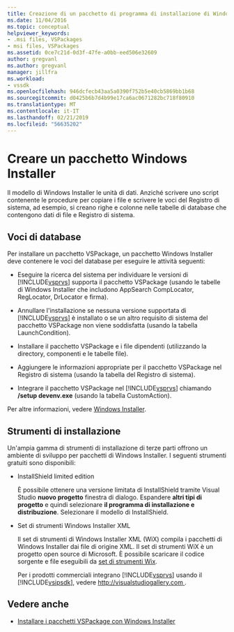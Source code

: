 ```yaml
---
title: Creazione di un pacchetto di programma di installazione di Windows | Microsoft Docs
ms.date: 11/04/2016
ms.topic: conceptual
helpviewer_keywords:
- .msi files, VSPackages
- msi files, VSPackages
ms.assetid: 0ce7c21d-0d3f-47fe-a0bb-eed506e32609
author: gregvanl
ms.author: gregvanl
manager: jillfra
ms.workload:
- vssdk
ms.openlocfilehash: 946dcfecb43aa5a0390f752b5e40cb5869bb1b68
ms.sourcegitcommit: d0425b6b7d4b99e17ca6ac0671282bc718f80910
ms.translationtype: MT
ms.contentlocale: it-IT
ms.lasthandoff: 02/21/2019
ms.locfileid: "56635202"
---
```

# <a name="author-a-windows-installer-package"></a>Creare un pacchetto Windows Installer
Il modello di Windows Installer le unità di dati. Anziché scrivere uno script contenente le procedure per copiare i file e scrivere le voci del Registro di sistema, ad esempio, si creano righe e colonne nelle tabelle di database che contengono dati di file e Registro di sistema.

## <a name="database-entries"></a>Voci di database
Per installare un pacchetto VSPackage, un pacchetto Windows Installer deve contenere le voci del database per eseguire le attività seguenti:

- Eseguire la ricerca del sistema per individuare le versioni di [!INCLUDE[vsprvs](../../code-quality/includes/vsprvs_md.md)] supporta il pacchetto VSPackage (usando le tabelle di Windows Installer che includono AppSearch CompLocator, RegLocator, DrLocator e firma).

- Annullare l'installazione se nessuna versione supportata di [!INCLUDE[vsprvs](../../code-quality/includes/vsprvs_md.md)] è installato o se un altro requisito di sistema del pacchetto VSPackage non viene soddisfatta (usando la tabella LaunchCondition).

- Installare il pacchetto VSPackage e i file dipendenti (utilizzando la directory, componenti e le tabelle file).

- Aggiungere le informazioni appropriate per il pacchetto VSPackage nel Registro di sistema (usando la tabella del Registro di sistema).

- Integrare il pacchetto VSPackage nel [!INCLUDE[vsprvs](../../code-quality/includes/vsprvs_md.md)] chiamando **/setup devenv.exe** (usando la tabella CustomAction).

Per altre informazioni, vedere [Windows Installer](/windows/desktop/Msi/windows-installer-portal).

## <a name="setup-tools"></a>Strumenti di installazione
Un'ampia gamma di strumenti di installazione di terze parti offrono un ambiente di sviluppo per pacchetti di Windows Installer. I seguenti strumenti gratuiti sono disponibili:

- InstallShield limited edition

   È possibile ottenere una versione limitata di InstallShield tramite Visual Studio **nuovo progetto** finestra di dialogo. Espandere **altri tipi di progetto** e quindi selezionare **il programma di installazione e distribuzione**. Selezionare il modello di InstallShield.

- Set di strumenti Windows Installer XML

   Il set di strumenti di Windows Installer XML (WiX) compila i pacchetti di Windows Installer dai file di origine XML. Il set di strumenti WiX è un progetto open source di Microsoft. È possibile scaricare il codice sorgente e file eseguibili da [set di strumenti Wix](http://sourceforge.net/projects/wix).

   Per i prodotti commerciali integrano [!INCLUDE[vsprvs](../../code-quality/includes/vsprvs_md.md)] usando il [!INCLUDE[vsipsdk](../../extensibility/includes/vsipsdk_md.md)], vedere [ http://visualstudiogallery.com ](http://visualstudiogallery.com/).

## <a name="see-also"></a>Vedere anche
- [Installare i pacchetti VSPackage con Windows Installer](../../extensibility/internals/installing-vspackages-with-windows-installer.md)